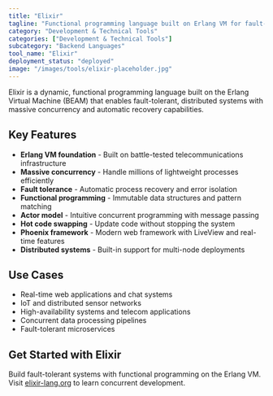 ```yaml
---
title: "Elixir"
tagline: "Functional programming language built on Erlang VM for fault-tolerant systems"
category: "Development & Technical Tools"
categories: ["Development & Technical Tools"]
subcategory: "Backend Languages"
tool_name: "Elixir"
deployment_status: "deployed"
image: "/images/tools/elixir-placeholder.jpg"
---
```

Elixir is a dynamic, functional programming language built on the Erlang Virtual Machine (BEAM) that enables fault-tolerant, distributed systems with massive concurrency and automatic recovery capabilities.

## Key Features

- **Erlang VM foundation** - Built on battle-tested telecommunications infrastructure
- **Massive concurrency** - Handle millions of lightweight processes efficiently
- **Fault tolerance** - Automatic process recovery and error isolation
- **Functional programming** - Immutable data structures and pattern matching
- **Actor model** - Intuitive concurrent programming with message passing
- **Hot code swapping** - Update code without stopping the system
- **Phoenix framework** - Modern web framework with LiveView and real-time features
- **Distributed systems** - Built-in support for multi-node deployments

## Use Cases

- Real-time web applications and chat systems
- IoT and distributed sensor networks
- High-availability systems and telecom applications
- Concurrent data processing pipelines
- Fault-tolerant microservices

## Get Started with Elixir

Build fault-tolerant systems with functional programming on the Erlang VM. Visit [elixir-lang.org](https://elixir-lang.org) to learn concurrent development.